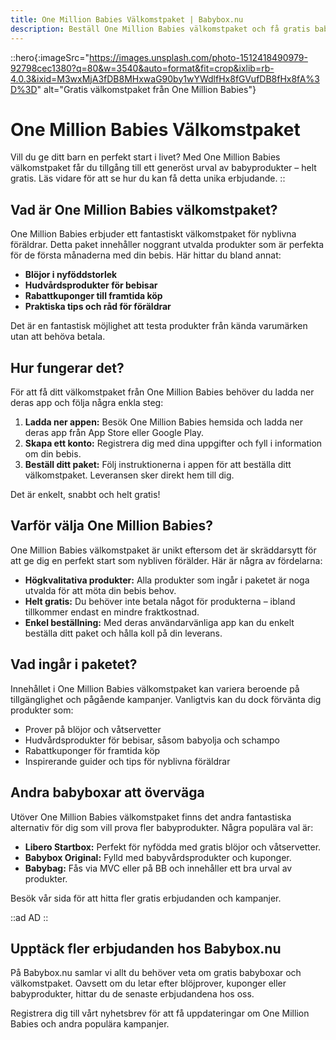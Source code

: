 ```yaml
---
title: One Million Babies Välkomstpaket | Babybox.nu
description: Beställ One Million Babies välkomstpaket och få gratis babyprodukter direkt hem. Lär dig hur du enkelt kan registrera dig och ta del av erbjudandet idag!
---
```


::hero{:imageSrc="https://images.unsplash.com/photo-1512418490979-92798cec1380?q=80&w=3540&auto=format&fit=crop&ixlib=rb-4.0.3&ixid=M3wxMjA3fDB8MHxwaG90by1wYWdlfHx8fGVufDB8fHx8fA%3D%3D" alt="Gratis välkomstpaket från One Million Babies"}
# One Million Babies Välkomstpaket
Vill du ge ditt barn en perfekt start i livet? Med One Million Babies välkomstpaket får du tillgång till ett generöst urval av babyprodukter – helt gratis. Läs vidare för att se hur du kan få detta unika erbjudande.
::

## Vad är One Million Babies välkomstpaket?
One Million Babies erbjuder ett fantastiskt välkomstpaket för nyblivna föräldrar. Detta paket innehåller noggrant utvalda produkter som är perfekta för de första månaderna med din bebis. Här hittar du bland annat:

- **Blöjor i nyföddstorlek**
- **Hudvårdsprodukter för bebisar**
- **Rabattkuponger till framtida köp**
- **Praktiska tips och råd för föräldrar**

Det är en fantastisk möjlighet att testa produkter från kända varumärken utan att behöva betala.

## Hur fungerar det?
För att få ditt välkomstpaket från One Million Babies behöver du ladda ner deras app och följa några enkla steg:

1. **Ladda ner appen:** Besök One Million Babies hemsida och ladda ner deras app från App Store eller Google Play.
2. **Skapa ett konto:** Registrera dig med dina uppgifter och fyll i information om din bebis.
3. **Beställ ditt paket:** Följ instruktionerna i appen för att beställa ditt välkomstpaket. Leveransen sker direkt hem till dig.

Det är enkelt, snabbt och helt gratis!

## Varför välja One Million Babies?
One Million Babies välkomstpaket är unikt eftersom det är skräddarsytt för att ge dig en perfekt start som nybliven förälder. Här är några av fördelarna:

- **Högkvalitativa produkter:** Alla produkter som ingår i paketet är noga utvalda för att möta din bebis behov.
- **Helt gratis:** Du behöver inte betala något för produkterna – ibland tillkommer endast en mindre fraktkostnad.
- **Enkel beställning:** Med deras användarvänliga app kan du enkelt beställa ditt paket och hålla koll på din leverans.

## Vad ingår i paketet?
Innehållet i One Million Babies välkomstpaket kan variera beroende på tillgänglighet och pågående kampanjer. Vanligtvis kan du dock förvänta dig produkter som:

- Prover på blöjor och våtservetter
- Hudvårdsprodukter för bebisar, såsom babyolja och schampo
- Rabattkuponger för framtida köp
- Inspirerande guider och tips för nyblivna föräldrar

## Andra babyboxar att överväga
Utöver One Million Babies välkomstpaket finns det andra fantastiska alternativ för dig som vill prova fler babyprodukter. Några populära val är:

- **Libero Startbox:** Perfekt för nyfödda med gratis blöjor och våtservetter.
- **Babybox Original:** Fylld med babyvårdsprodukter och kuponger.
- **Babybag:** Fås via MVC eller på BB och innehåller ett bra urval av produkter.

Besök vår sida för att hitta fler gratis erbjudanden och kampanjer.

::ad
AD
::

## Upptäck fler erbjudanden hos Babybox.nu
På Babybox.nu samlar vi allt du behöver veta om gratis babyboxar och välkomstpaket. Oavsett om du letar efter blöjprover, kuponger eller babyprodukter, hittar du de senaste erbjudandena hos oss.

Registrera dig till vårt nyhetsbrev för att få uppdateringar om One Million Babies och andra populära kampanjer.
